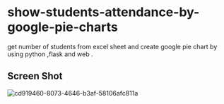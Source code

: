 # show-students-attendance-by-google-pie-charts

get number of students from excel sheet and create google pie chart by using python ,flask and web .

## Screen Shot
![cd919460-8073-4646-b3af-58106afc811a](https://github.com/Ahmed-kotb621/show-students-attendance-by-google-pie-charts/assets/75045581/20416f22-7815-4fcd-9a87-73cb67d2f99b)
